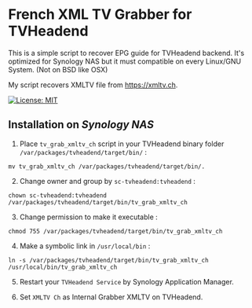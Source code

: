 # French XML TV Grabber for TVHeadend

This is a simple script to recover EPG guide for TVHeadend backend.
It's optimized for Synology NAS but it must compatible on every Linux/GNU System. (Not on BSD like OSX)

My script recovers XMLTV file from https://xmltv.ch.

[![License: MIT](https://img.shields.io/badge/License-MIT-yellow.svg)](https://opensource.org/licenses/MIT)

## Installation on *Synology NAS*

1. Place `tv_grab_xmltv_ch` script in your TVHeadend binary folder `/var/packages/tvheadend/target/bin/` :

`mv tv_grab_xmltv_ch /var/packages/tvheadend/target/bin/.`

2. Change owner and group by `sc-tvheadend:tvheadend` : 

`chown sc-tvheadend:tvheadend /var/packages/tvheadend/target/bin/tv_grab_xmltv_ch`

3. Change permission to make it executable :

`chmod 755 /var/packages/tvheadend/target/bin/tv_grab_xmltv_ch`

4. Make a symbolic link in `/usr/local/bin` :

`ln -s /var/packages/tvheadend/target/bin/tv_grab_xmltv_ch /usr/local/bin/tv_grab_xmltv_ch`

5. Restart your `TVHeadend Service` by Synology Application Manager.

6. Set `XMLTV Ch` as Internal Grabber XMLTV on TVHeadend.
